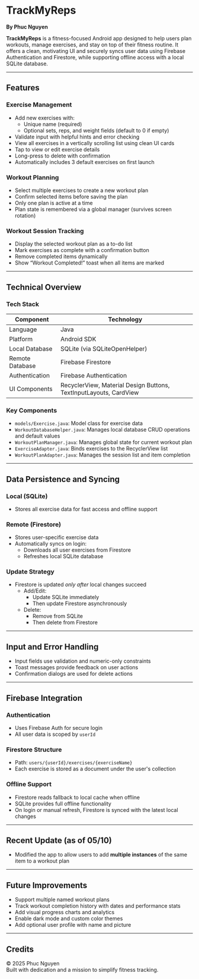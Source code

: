 # TrackMyReps
**By Phuc Nguyen**

**TrackMyReps** is a fitness-focused Android app designed to help users plan workouts, manage exercises, and stay on top of their fitness routine. It offers a clean, motivating UI and securely syncs user data using Firebase Authentication and Firestore, while supporting offline access with a local SQLite database.

---

## Features

### Exercise Management

- Add new exercises with:
  - Unique name (required)
  - Optional sets, reps, and weight fields (default to 0 if empty)
- Validate input with helpful hints and error checking
- View all exercises in a vertically scrolling list using clean UI cards
- Tap to view or edit exercise details
- Long-press to delete with confirmation
- Automatically includes 3 default exercises on first launch

### Workout Planning

- Select multiple exercises to create a new workout plan
- Confirm selected items before saving the plan
- Only one plan is active at a time
- Plan state is remembered via a global manager (survives screen rotation)

### Workout Session Tracking

- Display the selected workout plan as a to-do list
- Mark exercises as complete with a confirmation button
- Remove completed items dynamically
- Show “Workout Completed!” toast when all items are marked

---

## Technical Overview

### Tech Stack

| Component        | Technology                    |
|------------------|-------------------------------|
| Language         | Java                          |
| Platform         | Android SDK                   |
| Local Database   | SQLite (via SQLiteOpenHelper) |
| Remote Database  | Firebase Firestore            |
| Authentication   | Firebase Authentication       |
| UI Components    | RecyclerView, Material Design Buttons, TextInputLayouts, CardView |

### Key Components

- `models/Exercise.java`: Model class for exercise data
- `WorkoutDatabaseHelper.java`: Manages local database CRUD operations and default values
- `WorkoutPlanManager.java`: Manages global state for current workout plan
- `ExerciseAdapter.java`: Binds exercises to the RecyclerView list
- `WorkoutPlanAdapter.java`: Manages the session list and item completion

---

## Data Persistence and Syncing

### Local (SQLite)

- Stores all exercise data for fast access and offline support

### Remote (Firestore)

- Stores user-specific exercise data
- Automatically syncs on login:
  - Downloads all user exercises from Firestore
  - Refreshes local SQLite database

### Update Strategy

- Firestore is updated *only after* local changes succeed
  - Add/Edit:
    - Update SQLite immediately
    - Then update Firestore asynchronously
  - Delete:
    - Remove from SQLite
    - Then delete from Firestore

---

## Input and Error Handling

- Input fields use validation and numeric-only constraints
- Toast messages provide feedback on user actions
- Confirmation dialogs are used for delete actions

---

## Firebase Integration

### Authentication

- Uses Firebase Auth for secure login
- All user data is scoped by `userId`

### Firestore Structure

- Path: `users/{userId}/exercises/{exerciseName}`
- Each exercise is stored as a document under the user's collection

### Offline Support

- Firestore reads fallback to local cache when offline
- SQLite provides full offline functionality
- On login or manual refresh, Firestore is synced with the latest local changes

---

## Recent Update (as of 05/10)

- Modified the app to allow users to add **multiple instances** of the same item to a workout plan

---

## Future Improvements

- Support multiple named workout plans
- Track workout completion history with dates and performance stats
- Add visual progress charts and analytics
- Enable dark mode and custom color themes
- Add optional user profile with name and picture

---

## Credits

© 2025 Phuc Nguyen  
Built with dedication and a mission to simplify fitness tracking.
